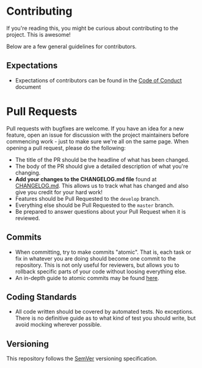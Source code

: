 # Contributing

If you're reading this, you might be curious about contributing to the project. This is awesome!

Below are a few general guidelines for contributors.

## Expectations

- Expectations of contributors can be found in the [Code of Conduct](CODE_OF_CONDUCT.md) document

# Pull Requests

Pull requests with bugfixes are welcome. If you have an idea for a new feature, open an issue for discussion
with the project maintainers before commencing work - just to make sure we're all on the same page. When opening
a pull request, please do the following:

- The title of the PR should be the headline of what has been changed.
- The body of the PR should give a detailed description of what you're changing.
- **Add your changes to the CHANGELOG.md file** found at [CHANGELOG.md](CHANGELOG.md). This allows us to track what
has changed and also give you credit for your hard work!
- Features should be Pull Requested to the `develop` branch.
- Everything else should be Pull Requested to the `master` branch.
- Be prepared to answer questions about your Pull Request when it is reviewed.

## Commits

- When committing, try to make commits "atomic". That is, each task or fix in whatever you are doing should
become one commit to the repository. This is not only useful for reviewers, but allows you to rollback specific
parts of your code without loosing everything else.
- An in-depth guide to atomic commits may be found [here](https://www.freshconsulting.com/atomic-commits/).

## Coding Standards

- All code written should be covered by automated tests. No exceptions. There is no definitive guide
as to what kind of test you should write, but avoid mocking wherever possible.

## Versioning

This repository follows the [SemVer](https://semver.org/) versioning specification.
